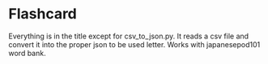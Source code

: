 # Flashcard

Everything is in the title except for csv_to_json.py. It reads a csv file and convert it into the proper json to be used letter. Works with japanesepod101 word bank. 